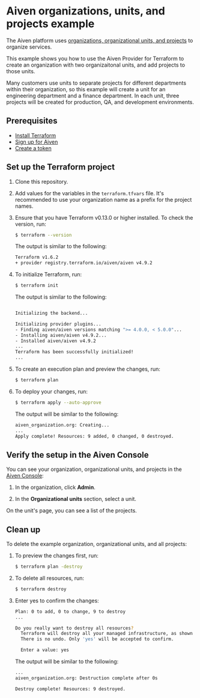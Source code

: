 # Aiven organizations, units, and projects example

The Aiven platform uses [organizations, organizational units, and projects](https://aiven.io/docs/platform/concepts/projects_accounts_access) to organize services.

This example shows you how to use the Aiven Provider for Terraform to create an organization with two organizaitonal units, and add projects to those units. 

Many customers use units to separate projects for different departments within their organization, so this example will create a unit for an engineering department and a finance department. In each unit, three projects will be created for production, QA, and development environments. 

## Prerequisites

* [Install Terraform](https://www.terraform.io/downloads)
* [Sign up for Aiven](https://console.aiven.io/signup?utm_source=github&utm_medium=organic&utm_campaign=devportal&utm_content=repo)
* [Create a token](https://aiven.io/docs/platform/howto/create_authentication_token)

## Set up the Terraform project

1. Clone this repository.

2. Add values for the variables in the `terraform.tfvars` file. It's recommended to use your organization name as a prefix for the project names.

3. Ensure that you have Terraform v0.13.0 or higher installed. To check the version, run:  

   ```sh
   $ terraform --version 
   ```

   The output is similar to the following:

   ```sh
   Terraform v1.6.2
   + provider registry.terraform.io/aiven/aiven v4.9.2
   ```

4. To initialize Terraform, run:

   ```sh
   $ terraform init
   ```

   The output is similar to the following:

   ```sh

   Initializing the backend...

   Initializing provider plugins...
   - Finding aiven/aiven versions matching ">= 4.0.0, < 5.0.0"...
   - Installing aiven/aiven v4.9.2...
   - Installed aiven/aiven v4.9.2
   ...
   Terraform has been successfully initialized!
   ...
   ```

5. To create an execution plan and preview the changes, run:

   ```sh
   $ terraform plan

   ```

6. To deploy your changes, run:

   ```sh
   $ terraform apply --auto-approve
   ```

   The output will be similar to the following:

   ```sh
   aiven_organization.org: Creating...
   ...
   Apply complete! Resources: 9 added, 0 changed, 0 destroyed.
   ```

## Verify the setup in the Aiven Console 

You can see your organization, organizational units, and projects in the [Aiven Console](https://console.aiven.io/):

1. In the organization, click **Admin**. 

2. In the **Organizational units** section, select a unit.

On the unit's page, you can see a list of the projects.

## Clean up

To delete the example organization, organizational units, and all projects:

1. To preview the changes first, run:

   ```sh
   $ terraform plan -destroy 
   ```

2. To delete all resources, run:

   ```sh
   $ terraform destroy 
   ```

3. Enter yes to confirm the changes:  

   ```sh
   Plan: 0 to add, 0 to change, 9 to destroy
   ...

   Do you really want to destroy all resources?
     Terraform will destroy all your managed infrastructure, as shown above.
     There is no undo. Only 'yes' will be accepted to confirm.

     Enter a value: yes
   ```

   The output will be similar to the following:

   ```sh
   ...
   aiven_organization.org: Destruction complete after 0s

   Destroy complete! Resources: 9 destroyed.
   ```
